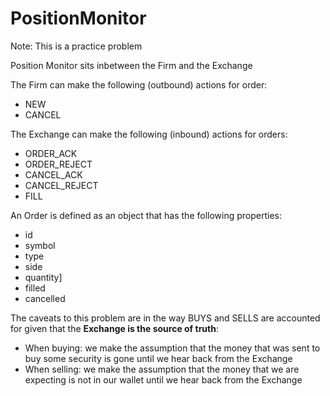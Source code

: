 # PositionMonitor

Note: This is a practice problem

Position Monitor sits inbetween the Firm and the Exchange

The Firm can make the following (outbound) actions for order:
* NEW
* CANCEL

The Exchange can make the following (inbound) actions for orders:
* ORDER_ACK
* ORDER_REJECT
* CANCEL_ACK
* CANCEL_REJECT
* FILL

An Order is defined as an object that has the following properties:
* id
* symbol
* type
* side
* quantity]
* filled
* cancelled

The caveats to this problem are in the way BUYS and SELLS are accounted for given that the **Exchange is the source of truth**:
* When buying: we make the assumption that the money that was sent to buy some security is gone until we hear back from the Exchange
* When selling: we make the assumption that the money that we are expecting is not in our wallet until we hear back from the Exchange
